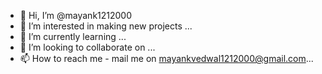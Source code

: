- 👋 Hi, I’m @mayank1212000
- 👀 I’m interested in making new projects ...
- 🌱 I’m currently learning ...
- 💞️ I’m looking to collaborate on ...
- 📫 How to reach me  - mail me on mayankvedwal1212000@gmail.com...

<!---
mayank1212000/mayank1212000 is a ✨ special ✨ repository because its `README.md` (this file) appears on your GitHub profile.
You can click the Preview link to take a look at your changes.
--->
